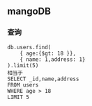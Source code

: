 ## mangoDB

### 查询
```
db.users.find(
    { age:{$gt: 18 }},
    { name: 1,address: 1}
).limit(5)
相当于
SELECT _id,name,address
FROM users
WHERE age > 18
LIMIT 5
```
